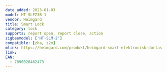 ```yaml
---
date_added: 2023-01-03
model: HT-SLFZ3B-1
vendor: Heimgard
title: Smart Lock
category: lock
supports: report open, report close, action
zigbeemodel: ['HT-SLM-2']
compatible: [zha, z2m]
mlink: https://heimgard.com/produkt/heimgard-smart-elektronisk-dorlas
link: 
EAN:
  - 7090026462473
---
```

